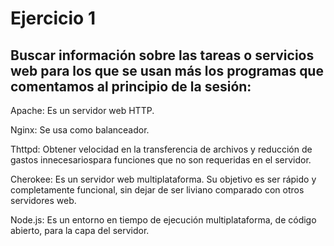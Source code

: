 # Ejercicio 1

## Buscar información sobre las tareas o servicios web para los que se usan más los programas que comentamos al principio de la sesión: 

Apache: Es un servidor web HTTP.

Nginx: Se usa como balanceador.

Thttpd: Obtener velocidad en la transferencia de archivos y reducción de gastos innecesariospara funciones que no son requeridas en el servidor.

Cherokee: Es un servidor web multiplataforma. Su objetivo es ser rápido y completamente funcional, sin dejar de ser liviano comparado con otros servidores web.

Node.js: Es un entorno en tiempo de ejecución multiplataforma, de código abierto, para la capa del servidor.
